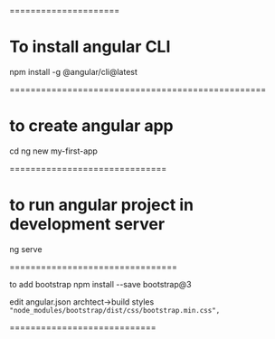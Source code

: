 =====================
# To install angular CLI

npm install -g @angular/cli@latest

=================================================
# to create angular app

cd <folder-where-I-need-to-create-angular-project>
ng new my-first-app

==============================
# to run angular project in development server

ng serve

================================

to add bootstrap
npm install --save bootstrap@3

edit angular.json
archtect->build styles
`"node_modules/bootstrap/dist/css/bootstrap.min.css",`

============================

